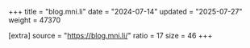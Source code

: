 +++
title = "blog.mni.li"
date = "2024-07-14"
updated = "2025-07-27"
weight = 47370

[extra]
source = "https://blog.mni.li/"
ratio = 17
size = 46
+++
